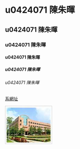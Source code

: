 # u0424071 陳朱暉
## u0424071 陳朱暉
### u0424071 陳朱暉
#### u0424071 陳朱暉
##### u0424071 陳朱暉
###### u0424071 陳朱暉

[系網址](http://www.mis.nkfust.edu.tw/)
 
 ![管院](3p2.jpg "資管")
